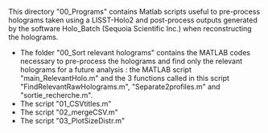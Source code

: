 This directory "00_Programs" contains Matlab scripts useful to pre-process holograms taken using a LISST-Holo2 and post-process outputs generated by the software Holo_Batch (Sequoia Scientific Inc.) when reconstructing the holograms.

- The folder "00_Sort relevant holograms" contains the MATLAB codes necessary to pre-process the holograms and find only the relevant holograms for a future analysis : the MATLAB script "main_RelevantHolo.m" and the 3 functions called in this script "FindRelevantRawHolograms.m", "Separate2profiles.m" and "sortie_recherche.m".
- The script "01_CSVtitles.m"
- The script "02_mergeCSV.m"
- The script "03_PlotSizeDistr.m"
